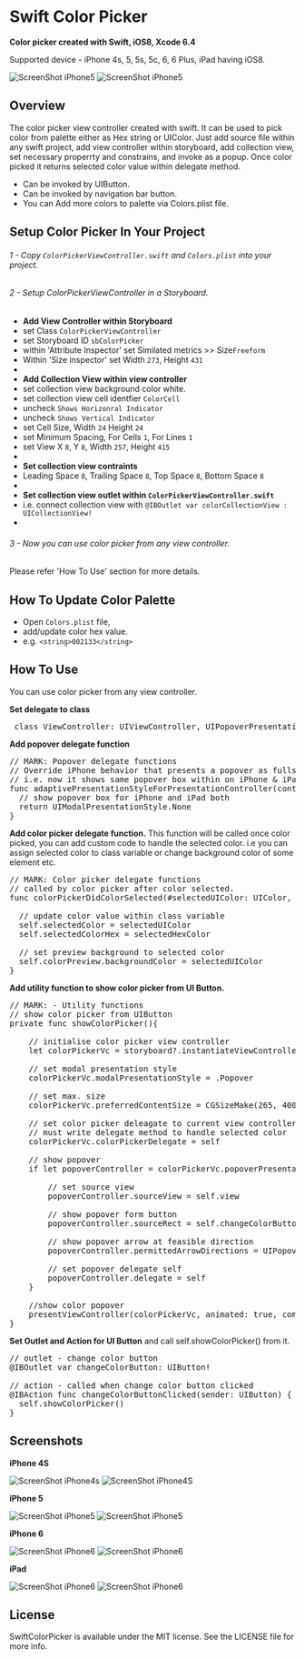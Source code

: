 # Swift Color Picker
**Color picker created with Swift, iOS8, Xcode 6.4**

Supported device - iPhone 4s, 5, 5s, 5c, 6, 6 Plus, iPad having iOS8.

![ScreenShot iPhone5](../master/Screenshots/main-1t.png)
![ScreenShot iPhone5](../master/Screenshots/main-2t.png)


## Overview
The color picker view controller created with swift. It can be used to pick color from palette either as Hex string or UIColor.  Just add source file within any swift project, add view controller within storyboard, add collection view, set necessary properrty and constrains, and invoke as a popup. Once color picked it returns selected color value within delegate method.

+ Can be invoked by UIButton.
+ Can be invoked by navigation bar button.
+ You can Add more colors to palette via Colors.plist file.


## Setup Color Picker In Your Project

###### 1 - Copy ``ColorPickerViewController.swift`` and ``Colors.plist`` into your project. 
 
###### 2 - Setup ColorPickerViewController in a Storyboard.
+ **Add View Controller within Storyboard**
+ set Class ``ColorPickerViewController``
+ set Storyboard ID ``sbColorPicker``
+ within 'Attribute Inspector' set Similated metrics >> Size``Freeform``
+ Within 'Size inspector' set Width ``273``, Height ``431``
+ 
+ **Add Collection View within view controller**
+ set collection view background color white.
+ set collection view cell identfier ``ColorCell``
+ uncheck ``Shows Horizonral Indicator``
+ uncheck ``Shows Vertical Indicator``
+ set Cell Size, Width ``24`` Height ``24``
+ set Minimum Spacing, For Cells ``1``, For Lines ``1``
+ set View  X ``8``, Y ``8``, Width ``257``, Height ``415``
+ 
+ **Set collection view contraints**
+ Leading Space ``8``, Trailing Space ``8``, Top Space ``8``, Bottom Space ``8``
+ 
+ **Set collection view outlet within ``ColorPickerViewController.swift``**
+ i.e. connect collection view with ``@IBOutlet var colorCollectionView : UICollectionView!``
+ 

###### 3 - Now you can use color picker from any view controller.
Please refer 'How To Use' section for more details.


## How To Update Color Palette
- Open ``Colors.plist`` file,  
- add/update color hex value.
- e.g. ``<string>002133</string>``


## How To Use
You can use color picker from any view controller.

**Set delegate to class**
<pre>
 class ViewController: UIViewController, UIPopoverPresentationControllerDelegate, ColorPickerDelegate { .. }
</pre>

**Add popover delegate function**
<pre>
// MARK: Popover delegate functions
// Override iPhone behavior that presents a popover as fullscreen.
// i.e. now it shows same popover box within on iPhone & iPad
func adaptivePresentationStyleForPresentationController(controller: UIPresentationController) -> UIModalPresentationStyle {
  // show popover box for iPhone and iPad both
  return UIModalPresentationStyle.None
}
</pre>

**Add color picker delegate function.** This function will be called once color picked, you can add custom code to handle the selected color. i.e you can assign selected color to class variable or change  background color of some element etc.
<pre>
// MARK: Color picker delegate functions
// called by color picker after color selected.
func colorPickerDidColorSelected(#selectedUIColor: UIColor, selectedHexColor: String) {
       
  // update color value within class variable
  self.selectedColor = selectedUIColor
  self.selectedColorHex = selectedHexColor
        
  // set preview background to selected color
  self.colorPreview.backgroundColor = selectedUIColor
}
</pre>

**Add utility function to show color picker from UI Button.**
<pre>
// MARK: - Utility functions
// show color picker from UIButton
private func showColorPicker(){
    
    // initialise color picker view controller
    let colorPickerVc = storyboard?.instantiateViewControllerWithIdentifier("sbColorPicker") as! ColorPickerViewController
    
    // set modal presentation style
    colorPickerVc.modalPresentationStyle = .Popover
    
    // set max. size
    colorPickerVc.preferredContentSize = CGSizeMake(265, 400)
    
    // set color picker deleagate to current view controller
    // must write delegate method to handle selected color
    colorPickerVc.colorPickerDelegate = self
    
    // show popover
    if let popoverController = colorPickerVc.popoverPresentationController {
        
        // set source view
        popoverController.sourceView = self.view
        
        // show popover form button
        popoverController.sourceRect = self.changeColorButton.frame
        
        // show popover arrow at feasible direction
        popoverController.permittedArrowDirections = UIPopoverArrowDirection.Any
        
        // set popover delegate self
        popoverController.delegate = self
    }
    
    //show color popover
    presentViewController(colorPickerVc, animated: true, completion: nil)
}
</pre>

**Set Outlet and Action for UI Button** and call self.showColorPicker() from it.
<pre>
// outlet - change color button
@IBOutlet var changeColorButton: UIButton!
  
// action - called when change color button clicked
@IBAction func changeColorButtonClicked(sender: UIButton) {
  self.showColorPicker()
}
</pre>


## Screenshots

**iPhone 4S**

![ScreenShot iPhone4s](../master/Screenshots/iphone4s-1t.png)
![ScreenShot iPhone4S](../master/Screenshots/iphone4s-2t.png)

**iPhone 5**

![ScreenShot iPhone5](../master/Screenshots/main-1t.png)
![ScreenShot iPhone5](../master/Screenshots/main-2t.png)

**iPhone 6**

![ScreenShot iPhone6](../master/Screenshots/iphone6-1t.png)
![ScreenShot iPhone6](../master/Screenshots/iphone6-2t.png)

**iPad**

![ScreenShot iPhone6](../master/Screenshots/ipad-1t.png)
![ScreenShot iPhone6](../master/Screenshots/ipad-2t.png)


## License
SwiftColorPicker is available under the MIT license. See the LICENSE file for more info.

